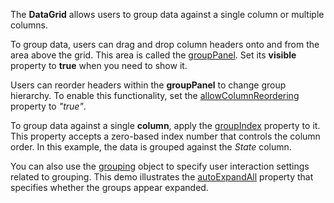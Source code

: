 The **DataGrid** allows users to group data against a single column or multiple columns.

To group data, users can drag and drop column headers onto and from the area above the grid. This area is called the [groupPanel](/Documentation/ApiReference/UI_Widgets/dxDataGrid/Configuration/groupPanel/). Set its **visible** property to **true** when you need to show it. 

Users can reorder headers within the **groupPanel** to change group hierarchy. To enable this functionality, set the [allowColumnReordering](/Documentation/ApiReference/UI_Widgets/dxDataGrid/Configuration/#allowColumnReordering) property to *"true"*. 

To group data against a single **column**, apply the [groupIndex](/Documentation/ApiReference/UI_Widgets/dxDataGrid/Configuration/columns/#groupIndex) property to it. This property accepts a zero-based index number that controls the column order. In this example, the data is grouped against the *State* column.

You can also use the [grouping](/Documentation/ApiReference/UI_Widgets/dxDataGrid/Configuration/grouping/) object to specify user interaction settings related to grouping. This demo illustrates the [autoExpandAll](/Documentation/ApiReference/UI_Widgets/dxDataGrid/Configuration/grouping/#autoExpandAll) property that specifies whether the groups appear expanded.